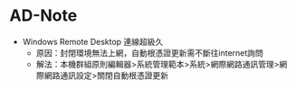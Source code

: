 # AD-Note
* Windows Remote Desktop 連線超級久
  * 原因：封閉環境無法上網，自動根憑證更新需不斷往internet詢問
  * 解法：本機群組原則編輯器>系統管理範本>系統>網際網路通訊管理>網際網路通訊設定>關閉自動根憑證更新
